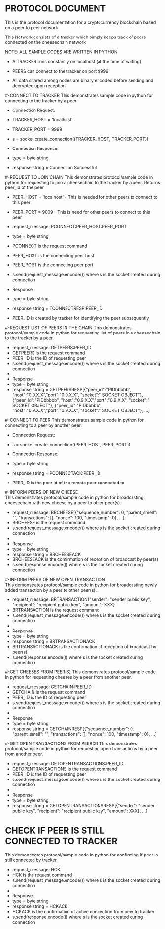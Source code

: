 # PROTOCOL DOCUMENT  
This is the protocol documentation for a cryptocurrency blockchain based on a peer to peer network  

This Network consists of a tracker which simply keeps track of peers connected on the cheesechain network


NOTE: ALL SAMPLE CODES ARE WRITTEN IN PYTHON
* A TRACKER runs constantly on localhost (at the time of writing)
* PEERS can connect to the tracker on port 9999  

* All data shared among nodes are binary encoded before sending and decrypted upon reception

#-CONNECT TO TRACKER
This demonstrates sample code in python for connecting to the tracker by a peer
* Connection Request: 
* TRACKER_HOST = 'localhost'
* TRACKER_PORT = 9999
* s = socket.create_connection((TRACKER_HOST, TRACKER_PORT))  


* Connection Response: 
* type = byte string
* response string = Connection Successful

#-REQUEST TO JOIN CHAIN
This demonstrates protocol/sample code in python for requesting to join a cheesechain to the tracker by a peer. Returns peer_id of the peer
* PEER_HOST = 'localhost' - This is needed for other peers to connect to this peer
* PEER_PORT = 9009 - This is need for other peers to connect to this peer

* request_message: PCONNECT:PEER_HOST:PEER_PORT
* type = byte string
* PCONNECT is the request command
* PEER_HOST is the connecting peer host
* PEER_PORT is the connecting peer port
* s.send(request_message.encode()) where s is the socket created during connection  


* Response: 
* type = byte string
* response string = TCONNECTRESP:PEER_ID
* PEER_ID is created by tracker for identifying the peer subsequently

#-REQUEST LIST OF PEERS IN THE CHAIN
This demonstrates protocol/sample code in python for requesting list of peers in a cheesechain to the tracker by a peer.

* request_message: GETPEERS:PEER_ID
* GETPEERS is the request command
* PEER_ID is the ID of requesting peer
* s.send(request_message.encode()) where s is the socket created during connection
* 
* Response: 
* type = byte string
* response string = GETPEERSRESP[{"peer_id":"PIDbbbbb", "host":"0.9.X.X","port":"0.9.X.X", "socket":" SOCKET OBJECT"}, {"peer_id":"PIDbbbbb", "host":"0.9.X.X","port":"0.9.X.X", "socket":" SOCKET OBJECT"}, {"peer_id":"PIDbbbbb", "host":"0.9.X.X","port":"0.9.X.X", "socket":" SOCKET OBJECT"}, ...]

#-CONNECT TO PEER
This demonstrates sample code in python for connecting to a peer by another peer.
* Connection Request: 
* s = socket.create_connection((PEER_HOST, PEER_PORT))  


* Connection Response: 
* type = byte string
* response string = PCONNECTACK:PEER_ID
* PEER_ID is the peer id of the remote peer connected to 


#-INFORM PEERS OF NEW CHEESE  
This demonstrates protocol/sample code in python for broadcasting cheesechain with new cheese by a peer to other peer(s).

* request_message: BRCHEESE[{"sequence_number": 0, "parent_smell": "", "transactions": [], "nonce": 100, "timestamp": 0}, ...]
* BRCHEESE is the request command
* s.send(request_message.encode()) where s is the socket created during connection
* 
* Response: 
* type = byte string
* response string = BRCHEESEACK
* BRCHEESEACK is the confirmation of reception of broadcast by peer(s)
* s.send(response.encode()) where s is the socket created during connection  


#-INFORM PEERS OF NEW OPEN TRANSACTION  
This demonstrates protocol/sample code in python for broadcasting newly added transaction by a peer to other peer(s).

* request_message: BRTRANSACTION{"sender": "sender public key", "recipient": "recipient public key", "amount": XXX}
* BRTRANSACTION is the request command
* s.send(request_message.encode()) where s is the socket created during connection
* 
* Response: 
* type = byte string
* response string = BRTRANSACTIONACK
* BRTRANSACTIONACK is the confirmation of reception of broadcast by peer(s)
* s.send(response.encode()) where s is the socket created during connection


#-GET CHEESES FROM PEER(S)
This demonstrates protocol/sample code in python for requesting cheeses by a peer from another peer.

* request_message: GETCHAIN:PEER_ID
* GETCHAIN is the request command
* PEER_ID is the ID of requesting peer
* s.send(request_message.encode()) where s is the socket created during connection
* 
* Response: 
* type = byte string
* response string = GETCHAINRESP[{"sequence_number": 0, "parent_smell": "", "transactions": [], "nonce": 100, "timestamp": 0}, ...]  


#-GET OPEN TRANSACTIONS FROM PEER(S)
This demonstrates protocol/sample code in python for requesting open transactions by a peer from another peer.

* request_message: GETOPENTRANSACTIONS:PEER_ID
* GETOPENTRANSACTIONS is the request command
* PEER_ID is the ID of requesting peer
* s.send(request_message.encode()) where s is the socket created during connection
* 
* Response: 
* type = byte string
* response string = GETOPENTRANSACTIONSRESP[{"sender": "sender public key", "recipient": "recipient public key", "amount": XXX}, ...]  


# CHECK IF PEER IS STILL CONNECTED TO TRACKER
This demonstrates protocol/sample code in python for confirming if peer is still connected by tracker.

* request_message: HCK
* HCK is the request command
* s.send(request_message.encode()) where s is the socket created during connection
* 
* Response: 
* type = byte string
* response string = HCKACK
* HCKACK is the confirmation of active connection from peer to tracker
* s.send(response.encode()) where s is the socket created during connection